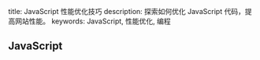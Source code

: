 title: JavaScript 性能优化技巧
description: 探索如何优化 JavaScript 代码，提高网站性能。
keywords: JavaScript, 性能优化, 编程

## JavaScript